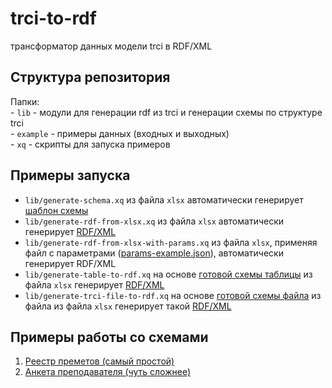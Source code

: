 # trci-to-rdf

трансформатор данных модели trci в RDF/XML

## Структура репозитория

Папки:  
    - `lib` - модули для генерации rdf из trci и генерации схемы по структуре trci  
    - `example` - примеры данных (входных и выходных)  
    - `xq` - скрипты для запуска примеров  

## Примеры запуска

- `lib/generate-schema.xq` из файла `xlsx` автоматически генерирует [шаблон схемы](example/schemas/schema-example.json)
- `lib/generate-rdf-from-xlsx.xq` из файла `xlsx` автоматически генерирует [RDF/XML](example/RDF/RDF-example.xml)
- `lib/generate-rdf-from-xlsx-with-params.xq` из файла `xlsx`, применяя файл с параметрами ([params-example.json](example/params-example.json)), автоматически генерирует RDF/XML
- `lib/generate-table-to-rdf.xq` на основе [готовой схемы таблицы](example/schemas/schema-example-2.json) из файла `xlsx` генерирует [RDF/XML](example/RDF/RDF-example-2.xml)
- `lib/generate-trci-file-to-rdf.xq` на основе [готовой схемы файла](example/schemas/schema-file-example.json) из  файла из файла `xlsx` генерирует такой [RDF/XML](example/RDF/RDF-example-3-file.xml)

## Примеры работы со схемами

1. [Реестр преметов (самый простой)](docs/Реестр-предметов.md)
1. [Анкета преподавателя (чуть сложнее)](docs/Анкета-преподавателя.md)
